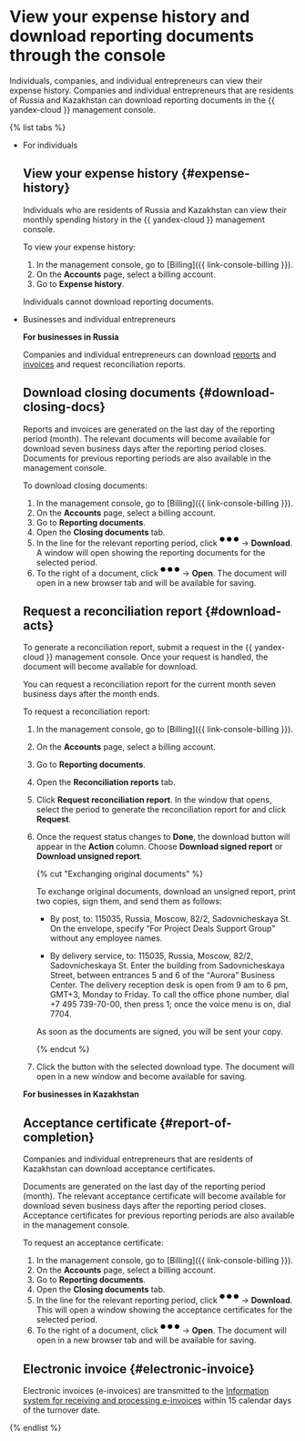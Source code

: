 # View your expense history and download reporting documents through the console

Individuals, companies, and individual entrepreneurs can view their expense history. Companies and individual entrepreneurs that are residents of Russia and Kazakhstan can download reporting documents in the {{ yandex-cloud }} management console.

{% list tabs %}


- For individuals

  ## View your expense history {#expense-history}

  Individuals who are residents of Russia and Kazakhstan can view their monthly spending history in the {{ yandex-cloud }} management console.

  To view your expense history:
    1. In the management console, go to [Billing]({{ link-console-billing }}).
    1. On the **Accounts** page, select a billing account.
    1. Go to **Expense history**.

  Individuals cannot download reporting documents.

- Businesses and individual entrepreneurs

  **For businesses in Russia**

    Companies and individual entrepreneurs can download [reports](../concepts/act.md) and [invoices](../concepts/invoice.md) and request reconciliation reports.

    ## Download closing documents {#download-closing-docs}

    Reports and invoices are generated on the last day of the reporting period (month). The relevant documents will become available for download seven business days after the reporting period closes. Documents for previous reporting periods are also available in the management console.

    To download closing documents:
    1. In the management console, go to [Billing]({{ link-console-billing }}).
    1. On the **Accounts** page, select a billing account.
    1. Go to **Reporting documents**.
    1. Open the **Closing documents** tab.
    1. In the line for the relevant reporting period, click ![image](../../_assets/horizontal-ellipsis.svg) → **Download**. A window will open showing the reporting documents for the selected period.
    1. To the right of a document, click ![image](../../_assets/horizontal-ellipsis.svg) → **Open**. The document will open in a new browser tab and will be available for saving.

    ## Request a reconciliation report {#download-acts}

    To generate a reconciliation report, submit a request in the {{ yandex-cloud }} management console. Once your request is handled, the document will become available for download.

    You can request a reconciliation report for the current month seven business days after the month ends.

    To request a reconciliation report:
    1. In the management console, go to [Billing]({{ link-console-billing }}).
    1. On the **Accounts** page, select a billing account.
    1. Go to **Reporting documents**.
    1. Open the **Reconciliation reports** tab.
    1. Click **Request reconciliation report**. In the window that opens, select the period to generate the reconciliation report for and click **Request**.
    1. Once the request status changes to **Done**, the download button will appear in the **Action** column. Choose **Download signed report** or **Download unsigned report**.

       {% cut "Exchanging original documents" %}

       To exchange original documents, download an unsigned report, print two copies, sign them, and send them as follows:

       * By post, to: 115035, Russia, Moscow, 82/2, Sadovnicheskaya St.
          On the envelope, specify <q>For Project Deals Support Group</q> without any employee names.

       * By delivery service, to: 115035, Russia, Moscow, 82/2, Sadovnicheskaya St.
          Enter the building from Sadovnicheskaya Street, between entrances 5 and 6 of the <q>Aurora</q> Business Center.
          The delivery reception desk is open from 9 am to 6 pm, GMT+3, Monday to Friday.
          To call the office phone number, dial +7 495 739-70-00, then press 1; once the voice menu is on, dial 7704.

       As soon as the documents are signed, you will be sent your copy.

       {% endcut %}

    1. Click the button with the selected download type. The document will open in a new window and become available for saving.

  **For businesses in Kazakhstan**

    ## Acceptance certificate {#report-of-completion}

    Companies and individual entrepreneurs that are residents of Kazakhstan can download acceptance certificates.

    Documents are generated on the last day of the reporting period (month). The relevant acceptance certificate will become available for download seven business days after the reporting period closes. Acceptance certificates for previous reporting periods are also available in the management console.

    To request an acceptance certificate:
    1. In the management console, go to [Billing]({{ link-console-billing }}).
    1. On the **Accounts** page, select a billing account.
    1. Go to **Reporting documents**.
    1. Open the **Closing documents** tab.
    1. In the line for the relevant reporting period, click ![image](../../_assets/horizontal-ellipsis.svg) → **Download**. This will open a window showing the acceptance certificates for the selected period.
    1. To the right of a document, click ![image](../../_assets/horizontal-ellipsis.svg) → **Open**. The document will open in a new browser tab and will be available for saving.

    ## Electronic invoice {#electronic-invoice}

    Electronic invoices (e-invoices) are transmitted to the [Information system for receiving and processing e-invoices](https://esf.gov.kz:8443/esf-web/login) within 15 calendar days of the turnover date.

{% endlist %}